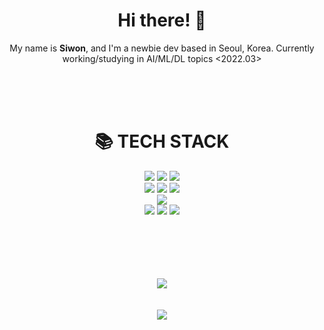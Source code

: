 <div align=center> 
  <h1>Hi there! 👋   </h1>

My name is <b>Siwon</b>, and I'm a newbie dev based in Seoul, Korea. 
  Currently working/studying in AI/ML/DL topics <2022.03>
  
<br><br><br>
  
<div align=center><h1>📚 TECH STACK</h1></div>
  <img src="https://img.shields.io/badge/java-007396?style=for-the-badge&logo=java&logoColor=white"> 
  <img src="https://img.shields.io/badge/python-3776AB?style=for-the-badge&logo=python&logoColor=white"> 
  <img src="https://img.shields.io/badge/javascript-F7DF1E?style=for-the-badge&logo=javascript&logoColor=black"> 
  <br>   
  <img src="https://img.shields.io/badge/spring boot-6DB33F?style=for-the-badge&logo=spring&logoColor=white"> 
  <img src="https://img.shields.io/badge/react-61DAFB?style=for-the-badge&logo=react&logoColor=black"> 
  <img src="https://img.shields.io/badge/django-092E20?style=for-the-badge&logo=django&logoColor=white">
  <br>
  <img src="https://img.shields.io/badge/mariaDB-003545?style=for-the-badge&logo=mariaDB&logoColor=white"> 
  <br>
  <img src="https://img.shields.io/badge/docker-2496ED?style=for-the-badge&logo=docker&logoColor=white">
  <img src="https://img.shields.io/badge/IntelliJ IDEA-000000?style=for-the-badge&logo=IntelliJ IDEA&logoColor=white">
  <img src="https://img.shields.io/badge/Pycharm-000000?style=for-the-badge&logo=Pycharm&logoColor=white">
  <br><br><br>
  

  <br><br><br>
  <a href="https://wakatime.com"><img src="https://wakatime.com/share/@d4fee8f6-2390-4b40-8176-2d604bc6c98c/77ecd8a2-58d6-4a02-b323-b32ab665fe2a.png" /></a>
  <br><br><br>
  <a href="https://wakatime.com"><img src="https://wakatime.com/share/@d4fee8f6-2390-4b40-8176-2d604bc6c98c/3d262831-0880-49d0-b2e3-5fbfbe962698.png" /></a>
